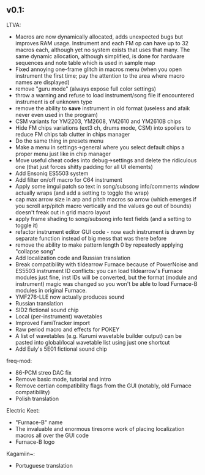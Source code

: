 ## v0.1:
LTVA:
- Macros are now dynamically allocated, adds unexpected bugs but improves RAM usage. Instrument and each FM op can have up to 32 macros each, although yet no system exists that uses that many. The same dynamic allocation, although simplified, is done for hardware sequences and note table which is used in sample map
- Fixed annoying one-frame glitch in macros menu (when you open instrument the first time; pay the attention to the area where macro names are displayed)
- remove "guru mode" (always expose full color settings)
- throw a warning and refuse to load instrument/song file if encountered instrument is of unknown type
- remove the ability to **save** instrument in old format (useless and afaik never even used in the program)
- CSM variants for YM2203, YM2608, YM2610 and YM2610B chips
- Hide FM chips variations (ext3 ch, drums mode, CSM) into spoilers to reduce FM chips tab clutter in chips manager
- Do the same thing in presets menu
- Make a menu in settings->general where you select default chips a proper menu just like in chip manager
- Move useful cheat codes into debug->settings and delete the ridiculous one (that just forces shitty padding for all UI elements)
- Add Ensoniq ES5503 system
- Add filter on/off macro for C64 instrument
- Apply some imgui patch so text in song/subsong info/comments window actually wraps (and add a setting to toggle the wrap)
- cap max arrow size in arp and pitch macros so arrow (which emerges if you scroll arp/pitch macro vertically and the values go out of bounds) doesn't freak out in grid macro layout
- apply frame shading to song/subsong info text fields (and a setting to toggle it)
- refactor instrument editor GUI code - now each instrument is drawn by separate function instead of big mess that was there before
- remove the ability to make pattern length 0 by repeatedly applying "collapse song"
- Add localization code and Russian translation
- Break compatibility with tildearrow Furnace because of PowerNoise and ES5503 instrument ID conflicts: you can load tildearrow's Furnace modules just fine, inst IDs will be converted, but the format (module and instrument) magic was changed so you won't be able to load Furnace-B modules in original Furnace.
- YMF276-LLE now actually produces sound
- Russian translation
- SID2 fictional sound chip
- Local (per-instrument) wavetables
- Improved FamiTracker import
- Raw period macro and effects for POKEY
- A list of wavetables (e.g. Kurumi wavetable builder output) can be pasted into global/local wavetable list using just one shortcut
- Add Euly's 5E01 fictional sound chip

freq-mod:
- 86-PCM streo DAC fix
- Remove basic mode, tutorial and intro
- Remove certian compatibility flags from the GUI (notably, old Furnace compatibility)
- Polish translation

Electric Keet:
- "Furnace-B" name
- The invaluable and enormous tiresome work of placing localization macros all over the GUI code
- Furnace-B logo

Kagamiin~:
- Portuguese translation
